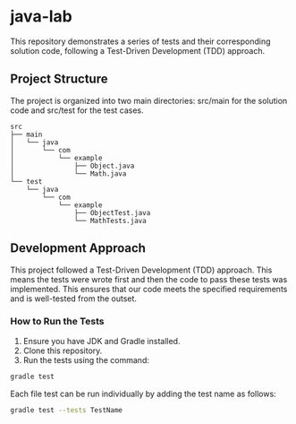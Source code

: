 # java-lab

This repository demonstrates a series of tests and their corresponding solution code, following a Test-Driven Development (TDD) approach.

## Project Structure

The project is organized into two main directories: src/main for the solution code and src/test for the test cases.

```
src
├── main
│   └── java
│       └── com
│           └── example
│               ├── Object.java
│               └── Math.java
└── test
    └── java
        └── com
            └── example
                ├── ObjectTest.java
                └── MathTests.java
```

## Development Approach

This project followed a Test-Driven Development (TDD) approach. This means the tests were wrote first and then the code to pass these tests was implemented. This ensures that our code meets the specified requirements and is well-tested from the outset.

### How to Run the Tests

1. Ensure you have JDK and Gradle installed.
2. Clone this repository.
3. Run the tests using the command: 
```sh 
gradle test
```
Each file test can be run individually by adding the test name as follows: 
```sh
gradle test --tests TestName
```
